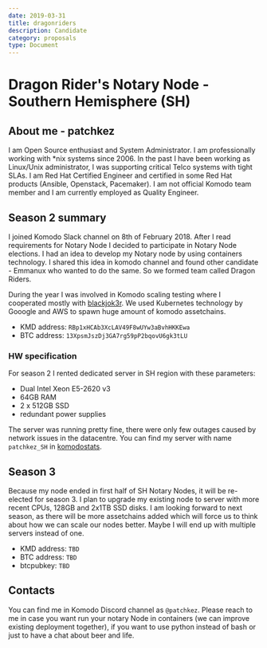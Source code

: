 ```yaml
---
date: 2019-03-31
title: dragonriders
description: Candidate
category: proposals
type: Document
---
```

# Dragon Rider's Notary Node - Southern Hemisphere (SH)

## About me - patchkez

I am Open Source enthusiast and System Administrator. I am professionally working with *nix systems since 2006. In the past I have been working as Linux/Unix administrator, I was supporting critical Telco systems with tight SLAs. I am Red Hat Certified Engineer and certified in some Red Hat products (Ansible, Openstack, Pacemaker). I am not official Komodo team member and I am currently employed as Quality Engineer.

## Season 2 summary

I joined Komodo Slack channel on 8th of February 2018. After I read requirements for Notary Node I decided to participate in Notary Node elections. I had an idea to develop my Notary node by using containers technology. I shared this idea in komodo channel and found other candidate - Emmanux who wanted to do the same. So we formed team called Dragon Riders.

During the year I was involved in Komodo scaling testing where I cooperated mostly with [blackjok3r](https://github.com/KomodoPlatform/NotaryNodes/tree/master/notarynodes/blackjok3r). We used Kubernetes technology by Gooogle and AWS to spawn huge amount of komodo assetchains.

- KMD address: `RBp1xHCAb3XcLAV49F8wUYw3aBvhHKKEwa`
- BTC address: `13XpsmJszDj3GA7rg59pP2bqovU6gk3tLU`

### HW specification
For season 2 I rented dedicated server in SH region with these parameters:
- Dual Intel Xeon E5-2620 v3
- 64GB RAM
- 2 x 512GB SSD
- redundant power supplies

The server was running pretty fine, there were only few outages caused by network issues in the datacentre.
You can find my server with name `patchkez_SH` in [komodostats](https://komodostats.com/).

## Season 3
Because my node ended in first half of SH Notary Nodes, it will be re-elected for season 3. I plan to upgrade my existing node to server with more recent CPUs, 128GB and 2x1TB SSD disks. I am looking forward to next season, as there will be more assetchains added which will force us to think about how we can scale our nodes better. Maybe I will end up with multiple servers instead of one.

- KMD address: `TBD`
- BTC address: `TBD`
- btcpubkey: `TBD`

## Contacts
You can find me in Komodo Discord channel as `@patchkez`. Please reach to me in case you want run your notary Node in containers (we can improve existing deployment together), if you want to use python instead of bash or just to have a chat about beer and life.

